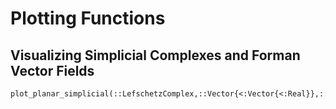# Plotting Functions

## Visualizing Simplicial Complexes and Forman Vector Fields

```@docs
plot_planar_simplicial(::LefschetzComplex,::Vector{<:Vector{<:Real}},::String;::MultiVectorField,::Vector{<:Real},::Real,::Real)
```

